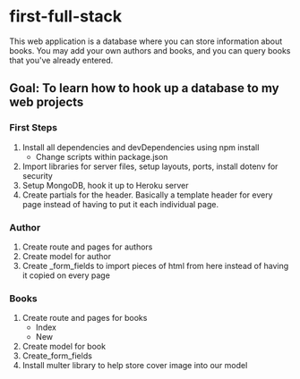 # first-full-stack

This web application is a database where you can store information about books. You may add your own authors and books, and you can query books that you've already entered.

## Goal: To learn how to hook up a database to my web projects

### First Steps
1. Install all dependencies and devDependencies using npm install
    - Change scripts within package.json
2. Import libraries for server files, setup layouts, ports, install dotenv for security
3. Setup MongoDB, hook it up to Heroku server
4. Create partials for the header. Basically a template header for every page instead of having to put it each individual page. 

### Author
1. Create route and pages for authors
2. Create model for author
3. Create _form_fields to import pieces of html from here instead of having it copied on every page

### Books
1. Create route and pages for books
    - Index
    - New
2. Create model for book
3. Create_form_fields
4. Install multer library to help store cover image into our model
